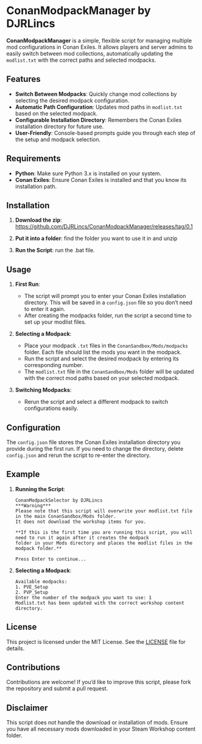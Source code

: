 # ConanModpackManager by DJRLincs

**ConanModpackManager** is a simple, flexible script for managing multiple mod configurations in Conan Exiles. It allows players and server admins to easily switch between mod collections, automatically updating the `modlist.txt` with the correct paths and selected modpacks.

## Features

- **Switch Between Modpacks**: Quickly change mod collections by selecting the desired modpack configuration.
- **Automatic Path Configuration**: Updates mod paths in `modlist.txt` based on the selected modpack.
- **Configurable Installation Directory**: Remembers the Conan Exiles installation directory for future use.
- **User-Friendly**: Console-based prompts guide you through each step of the setup and modpack selection.

## Requirements

- **Python**: Make sure Python 3.x is installed on your system.
- **Conan Exiles**: Ensure Conan Exiles is installed and that you know its installation path.

## Installation

1. **Download the zip**:
   https://github.com/DJRLincs/ConanModpackManager/releases/tag/0.1
   
2. **Put it into a folder**:
   find the folder you want to use it in and unzip
   
3. **Run the Script**:
   run the .bat file.
   

## Usage

1. **First Run**:
   - The script will prompt you to enter your Conan Exiles installation directory. This will be saved in a `config.json` file so you don’t need to enter it again.
   - After creating the modpacks folder, run the script a second time to set up your modlist files.

2. **Selecting a Modpack**:
   - Place your modpack `.txt` files in the `ConanSandbox/Mods/modpacks` folder. Each file should list the mods you want in the modpack.
   - Run the script and select the desired modpack by entering its corresponding number.
   - The `modlist.txt` file in the `ConanSandbox/Mods` folder will be updated with the correct mod paths based on your selected modpack.

3. **Switching Modpacks**:
   - Rerun the script and select a different modpack to switch configurations easily.

## Configuration

The `config.json` file stores the Conan Exiles installation directory you provide during the first run. If you need to change the directory, delete `config.json` and rerun the script to re-enter the directory.

## Example

1. **Running the Script**:
   ```plaintext
   ConanModpackSelector by DJRLincs
   ***Warning***
   Please note that this script will overwrite your modlist.txt file in the main ConanSandbox/Mods folder.
   It does not download the workshop items for you.
   
   **If this is the first time you are running this script, you will need to run it again after it creates the modpack
   folder in your Mods directory and places the modlist files in the modpack folder.**
   
   Press Enter to continue...
   ```
   
2. **Selecting a Modpack**:
   ```plaintext
   Available modpacks:
   1. PVE_Setup
   2. PVP_Setup
   Enter the number of the modpack you want to use: 1
   Modlist.txt has been updated with the correct workshop content directory.
   ```

## License

This project is licensed under the MIT License. See the [LICENSE](LICENSE) file for details.

## Contributions

Contributions are welcome! If you’d like to improve this script, please fork the repository and submit a pull request.

## Disclaimer
This script does not handle the download or installation of mods. Ensure you have all necessary mods downloaded in your Steam Workshop content folder.
